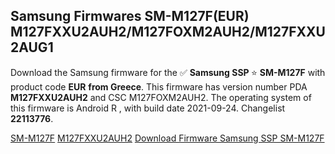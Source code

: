 <h2>Samsung Firmwares SM-M127F(EUR) M127FXXU2AUH2/M127FOXM2AUH2/M127FXXU2AUG1</h2>
Download the Samsung firmware for the ✅ <strong>Samsung SSP </strong> ⭐ <strong>SM-M127F</strong> with product code <strong>EUR</strong> <strong> from Greece</strong>. This firmware has version number PDA <strong>M127FXXU2AUH2</strong> and CSC M127FOXM2AUH2. The operating system of this firmware is Android R , with build date 2021-09-24. Changelist <strong>22113776</strong>.


[SM-M127F](https://samfirm.shop/samsung/model/SM-M127F)
[M127FXXU2AUH2](https://samfirm.shop/samsung/pda/M127FXXU2AUH2)
[Download Firmware Samsung SSP SM-M127F](https://samfirm.shop/samsung/firmware/459884)
